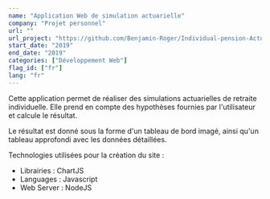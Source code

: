 ```yaml
---
name: "Application Web de simulation actuarielle"
company: "Projet personnel"
url: ""
url_project: "https://github.com/Benjamin-Roger/Individual-pension-Actuarial-simulator"
start_date: "2019"
end_date: "2019"
categories: ["Développement Web"]
flag_id: ["fr"]
lang: "fr"
---
```

Cette application permet de réaliser des simulations actuarielles de retraite individuelle. Elle prend en compte des hypothèses fournies par l'utilisateur et calcule le résultat.

Le résultat est donné sous la forme d'un tableau de bord imagé, ainsi qu'un tableau approfondi avec les données détaillées.

Technologies utilisées pour la création du site :

* Librairies : ChartJS
* Languages : Javascript
* Web Server : NodeJS

